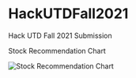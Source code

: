 # HackUTDFall2021
Hack UTD Fall 2021 Submission


Stock Recommendation Chart

![Stock Recommendation Chart](https://user-images.githubusercontent.com/76675748/171069159-a55faa7d-9fa9-4597-90c5-d93801d66046.png)
